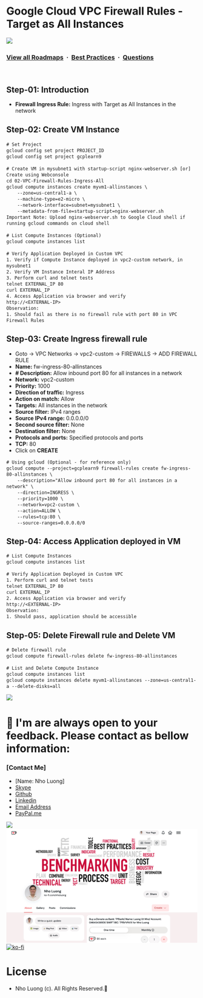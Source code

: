 # Google Cloud VPC Firewall Rules - Target as All Instances

![](https://i.imgur.com/waxVImv.png)
### [View all Roadmaps](https://github.com/nholuongut/all-roadmaps) &nbsp;&middot;&nbsp; [Best Practices](https://github.com/nholuongut/all-roadmaps/blob/main/public/best-practices/) &nbsp;&middot;&nbsp; [Questions](https://www.linkedin.com/in/nholuong/)
<br/>

## Step-01: Introduction
- **Firewall Ingress Rule:** Ingress with Target as All Instances in the network

## Step-02: Create VM Instance
```t
# Set Project 
gcloud config set project PROJECT_ID
gcloud config set project gcplearn9

# Create VM in mysubnet1 with startup-script nginx-webserver.sh [or] Create using Webconsole
cd 02-VPC-Firewall-Rules-Ingress-All
gcloud compute instances create myvm1-allinstances \
    --zone=us-central1-a \
    --machine-type=e2-micro \
    --network-interface=subnet=mysubnet1 \
    --metadata-from-file=startup-script=nginx-webserver.sh
Important Note: Upload nginx-webserver.sh to Google Cloud shell if running gcloud commands on cloud shell

# List Compute Instances (Optional)
gcloud compute instances list   

# Verify Application Deployed in Custom VPC
1. Verify if Compute Instance deployed in vpc2-custom network, in mysubnet1
2. Verify VM Instance Interal IP Address
3. Perform curl and telnet tests
telnet EXTERNAL_IP 80
curl EXTERNAL_IP
4. Access Application via browser and verify
http://<EXTERNAL-IP>
Observation:
1. Should fail as there is no firewall rule with port 80 in VPC Firewall Rules
```

## Step-03: Create Ingress firewall rule
- Goto -> VPC Networks -> vpc2-custom -> FIREWALLS -> ADD FIREWALL RULE
- **Name:** fw-ingress-80-allinstances
- **# Description:** Allow inbound port 80 for all instances in a network
- **Network:** vpc2-custom
- **Priority:** 1000
- **Direction of traffic:** Ingress
- **Action on match:** Allow
- **Targets:** All instances in the network
- **Source filter:** IPv4 ranges
- **Source IPv4 range:** 0.0.0.0/0
- **Second source filter:** None
- **Destination filter:** None
- **Protocols and ports:** Specified protocols and ports
- **TCP:** 80
- Click on **CREATE**
```t
# Using gcloud (Optional - for reference only)
gcloud compute --project=gcplearn9 firewall-rules create fw-ingress-80-allinstances \
    --description="Allow inbound port 80 for all instances in a network" \
    --direction=INGRESS \
    --priority=1000 \
    --network=vpc2-custom \
    --action=ALLOW \
    --rules=tcp:80 \
    --source-ranges=0.0.0.0/0
```
## Step-04: Access Application deployed in VM
```t
# List Compute Instances
gcloud compute instances list   

# Verify Application Deployed in Custom VPC
1. Perform curl and telnet tests
telnet EXTERNAL_IP 80
curl EXTERNAL_IP
2. Access Application via browser and verify
http://<EXTERNAL-IP>
Observation:
1. Should pass, application should be accessible
```

## Step-05: Delete Firewall rule and Delete VM
```t
# Delete firewall rule
gcloud compute firewall-rules delete fw-ingress-80-allinstances 

# List and Delete Compute Instance
gcloud compute instances list 
gcloud compute instances delete myvm1-allinstances --zone=us-central1-a --delete-disks=all 
```

![](https://i.i/Users/nholu/Documents/Donate.png/Users/nholu/Documents/Donate.pngmgur.com/waxVImv.png)
# 🚀 I'm are always open to your feedback.  Please contact as bellow information:
### [Contact Me]
* [Name: Nho Luong]
* [Skype](luongutnho_skype)
* [Github](https://github.com/nholuongut/)
* [Linkedin](https://www.linkedin.com/in/nholuong/)
* [Email Address](luongutnho@hotmail.com)
* [PayPal.me](https://www.paypal.com/paypalme/nholuongut)

![](https://i.imgur.com/waxVImv.png)
![](Donate.png)
[![ko-fi](https://ko-fi.com/img/githubbutton_sm.svg)](https://ko-fi.com/nholuong)

# License
* Nho Luong (c). All Rights Reserved.🌟